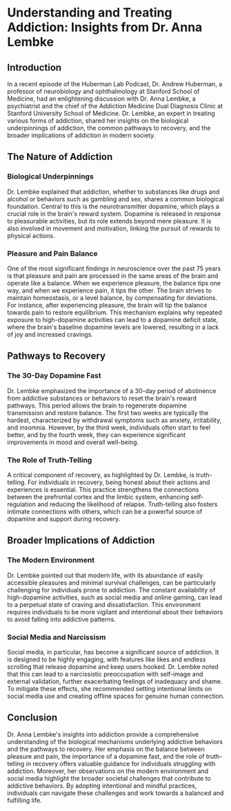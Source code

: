 # Understanding and Treating Addiction: Insights from Dr. Anna Lembke

## Introduction

In a recent episode of the Huberman Lab Podcast, Dr. Andrew Huberman, a professor of neurobiology and ophthalmology at Stanford School of Medicine, had an enlightening discussion with Dr. Anna Lembke, a psychiatrist and the chief of the Addiction Medicine Dual Diagnosis Clinic at Stanford University School of Medicine. Dr. Lembke, an expert in treating various forms of addiction, shared her insights on the biological underpinnings of addiction, the common pathways to recovery, and the broader implications of addiction in modern society.

## The Nature of Addiction

### Biological Underpinnings

Dr. Lembke explained that addiction, whether to substances like drugs and alcohol or behaviors such as gambling and sex, shares a common biological foundation. Central to this is the neurotransmitter dopamine, which plays a crucial role in the brain's reward system. Dopamine is released in response to pleasurable activities, but its role extends beyond mere pleasure. It is also involved in movement and motivation, linking the pursuit of rewards to physical actions.

### Pleasure and Pain Balance

One of the most significant findings in neuroscience over the past 75 years is that pleasure and pain are processed in the same areas of the brain and operate like a balance. When we experience pleasure, the balance tips one way, and when we experience pain, it tips the other. The brain strives to maintain homeostasis, or a level balance, by compensating for deviations. For instance, after experiencing pleasure, the brain will tip the balance towards pain to restore equilibrium. This mechanism explains why repeated exposure to high-dopamine activities can lead to a dopamine deficit state, where the brain's baseline dopamine levels are lowered, resulting in a lack of joy and increased cravings.

## Pathways to Recovery

### The 30-Day Dopamine Fast

Dr. Lembke emphasized the importance of a 30-day period of abstinence from addictive substances or behaviors to reset the brain's reward pathways. This period allows the brain to regenerate dopamine transmission and restore balance. The first two weeks are typically the hardest, characterized by withdrawal symptoms such as anxiety, irritability, and insomnia. However, by the third week, individuals often start to feel better, and by the fourth week, they can experience significant improvements in mood and overall well-being.

### The Role of Truth-Telling

A critical component of recovery, as highlighted by Dr. Lembke, is truth-telling. For individuals in recovery, being honest about their actions and experiences is essential. This practice strengthens the connections between the prefrontal cortex and the limbic system, enhancing self-regulation and reducing the likelihood of relapse. Truth-telling also fosters intimate connections with others, which can be a powerful source of dopamine and support during recovery.

## Broader Implications of Addiction

### The Modern Environment

Dr. Lembke pointed out that modern life, with its abundance of easily accessible pleasures and minimal survival challenges, can be particularly challenging for individuals prone to addiction. The constant availability of high-dopamine activities, such as social media and online gaming, can lead to a perpetual state of craving and dissatisfaction. This environment requires individuals to be more vigilant and intentional about their behaviors to avoid falling into addictive patterns.

### Social Media and Narcissism

Social media, in particular, has become a significant source of addiction. It is designed to be highly engaging, with features like likes and endless scrolling that release dopamine and keep users hooked. Dr. Lembke noted that this can lead to a narcissistic preoccupation with self-image and external validation, further exacerbating feelings of inadequacy and shame. To mitigate these effects, she recommended setting intentional limits on social media use and creating offline spaces for genuine human connection.

## Conclusion

Dr. Anna Lembke's insights into addiction provide a comprehensive understanding of the biological mechanisms underlying addictive behaviors and the pathways to recovery. Her emphasis on the balance between pleasure and pain, the importance of a dopamine fast, and the role of truth-telling in recovery offers valuable guidance for individuals struggling with addiction. Moreover, her observations on the modern environment and social media highlight the broader societal challenges that contribute to addictive behaviors. By adopting intentional and mindful practices, individuals can navigate these challenges and work towards a balanced and fulfilling life.